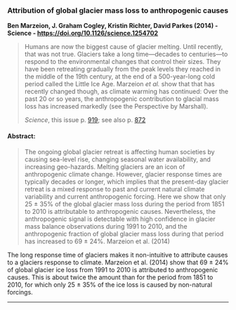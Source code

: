 ### Attribution of global glacier mass loss to anthropogenic causes

**Ben Marzeion, J. Graham Cogley, Kristin Richter, David Parkes (2014) - Science - https://doi.org/10.1126/science.1254702**

> Humans are now the biggest cause of glacier melting. Until recently, that was not true. Glaciers take a long time—decades to centuries—to respond to the environmental changes that control their sizes. They have been retreating gradually from the peak levels they reached in the middle of the 19th century, at the end of a 500-year-long cold period called the Little Ice Age. Marzeion *et al.* show that that has recently changed though, as climate warming has continued: Over the past 20 or so years, the anthropogenic contribution to glacial mass loss has increased markedly (see the Perspective by Marshall).
>
> *Science*, this issue p. [919](https://science.sciencemag.org/lookup/doi/10.1126/science.1254702); see also p. [872](https://science.sciencemag.org/lookup/doi/10.1126/science.1258584)

#### Abstract:

> The ongoing global glacier retreat is affecting human societies by causing sea-level rise, changing seasonal water availability, and increasing geo-hazards. Melting glaciers are an icon of anthropogenic climate change. However, glacier response times are typically decades or longer, which implies that the present-day glacier retreat is a mixed response to past and current natural climate variability and current anthropogenic forcing. Here we show that only 25 ± 35% of the global glacier mass loss during the period from 1851 to 2010 is attributable to anthropogenic causes. Nevertheless, the anthropogenic signal is detectable with high confidence in glacier mass balance observations during 1991 to 2010, and the anthropogenic fraction of global glacier mass loss during that period has increased to 69 ± 24%. Marzeion et al. (2014)

The long response time of glaciers makes it non-intuitive to attribute causes to a glaciers response to climate. Marzeion et al. (2014) show that 69 ± 24% of global glacier ice loss from 1991 to 2010 is attributed to anthropogenic causes. This is about twice the amount than for the period from 1851 to 2010, for which only 25 ± 35% of the ice loss is caused by non-natural forcings.

---

